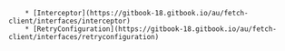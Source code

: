         * [Interceptor](https://gitbook-18.gitbook.io/au/fetch-client/interfaces/interceptor)
        * [RetryConfiguration](https://gitbook-18.gitbook.io/au/fetch-client/interfaces/retryconfiguration)
